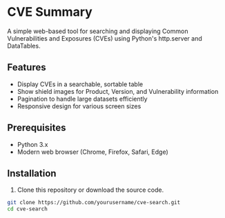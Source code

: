 # CVE Summary

A simple web-based tool for searching and displaying Common Vulnerabilities and Exposures (CVEs) using Python's http.server and DataTables.

## Features

- Display CVEs in a searchable, sortable table
- Show shield images for Product, Version, and Vulnerability information
- Pagination to handle large datasets efficiently
- Responsive design for various screen sizes

## Prerequisites

- Python 3.x
- Modern web browser (Chrome, Firefox, Safari, Edge)

## Installation

1. Clone this repository or download the source code.

```bash
git clone https://github.com/yourusername/cve-search.git
cd cve-search
